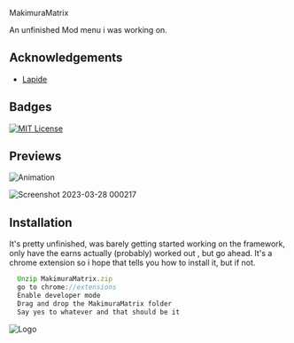 MakimuraMatrix

An unfinished Mod menu i was working on. 


## Acknowledgements

 - [Lapide]( https://github.com/nonumbershere)
  


 

## Badges

 
[![MIT License](https://img.shields.io/badge/License-MIT-green.svg)](https://choosealicense.com/licenses/mit/)
 
 

## Previews

 

 ![Animation](https://user-images.githubusercontent.com/31343426/228132413-7804064a-8b9a-4652-8be5-4cf67eff7ad1.gif)

 ![Screenshot 2023-03-28 000217](https://user-images.githubusercontent.com/31343426/228133237-de473122-9c7b-46c4-8c56-7163ed01fc21.png)
 

 

## Installation

It's pretty unfinished, was barely getting started  working on the framework,
 only have the earns actually (probably) worked out , but go ahead.
It's a chrome extension so i hope that tells you how to install it, but if not. 
```javascript
  Unzip MakimuraMatrix.zip
  go to chrome://extensions
  Enable developer mode 
  Drag and drop the MakimuraMatrix folder 
  Say yes to whatever and that should be it 
```
    
![Logo](https://images-wixmp-ed30a86b8c4ca887773594c2.wixmp.com/f/9aaaf7a6-b1a5-40a3-8eb8-02712a91a568/dd8vnf7-022a0e5d-b702-4e8f-9258-1080c2eeb12e.png?token=eyJ0eXAiOiJKV1QiLCJhbGciOiJIUzI1NiJ9.eyJzdWIiOiJ1cm46YXBwOjdlMGQxODg5ODIyNjQzNzNhNWYwZDQxNWVhMGQyNmUwIiwiaXNzIjoidXJuOmFwcDo3ZTBkMTg4OTgyMjY0MzczYTVmMGQ0MTVlYTBkMjZlMCIsIm9iaiI6W1t7InBhdGgiOiJcL2ZcLzlhYWFmN2E2LWIxYTUtNDBhMy04ZWI4LTAyNzEyYTkxYTU2OFwvZGQ4dm5mNy0wMjJhMGU1ZC1iNzAyLTRlOGYtOTI1OC0xMDgwYzJlZWIxMmUucG5nIn1dXSwiYXVkIjpbInVybjpzZXJ2aWNlOmZpbGUuZG93bmxvYWQiXX0.d-Fg1X87S0SziO1V5FFGQ8nO6fPM_aULNt0cRGNPv3o)
